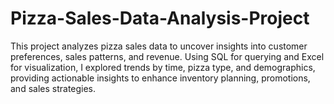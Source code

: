 # Pizza-Sales-Data-Analysis-Project
This project analyzes pizza sales data to uncover insights into customer preferences, sales patterns, and revenue. Using SQL for querying and Excel for visualization, I explored trends by time, pizza type, and demographics, providing actionable insights to enhance inventory planning, promotions, and sales strategies.
